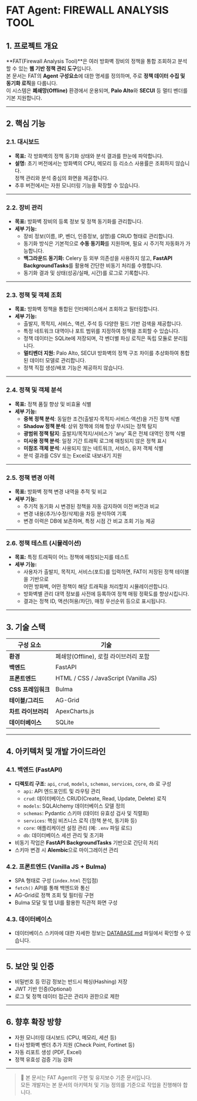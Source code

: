 # FAT Agent: FIREWALL ANALYSIS TOOL

## 1. 프로젝트 개요

**FAT(Firewall Analysis Tool)**은 여러 방화벽 장비의 정책을 통합 조회하고 분석할 수 있는 **웹 기반 정책 관리 도구**입니다.  
본 문서는 FAT의 **Agent 구성요소**에 대한 명세를 정의하며, 주로 **정책 데이터 수집 및 동기화 로직**을 다룹니다.  
이 시스템은 **폐쇄망(Offline)** 환경에서 운용되며, **Palo Alto**와 **SECUI** 등 멀티 벤더를 기본 지원합니다.

---

## 2. 핵심 기능

### 2.1. 대시보드
- **목표:** 각 방화벽의 정책 동기화 상태와 분석 결과를 한눈에 파악합니다.
- **설명:** 초기 버전에서는 방화벽의 CPU, 메모리 등 리소스 사용률은 조회하지 않습니다.  
  정책 관리와 분석 중심의 화면을 제공합니다.
- 추후 버전에서는 자원 모니터링 기능을 확장할 수 있습니다.

---

### 2.2. 장비 관리
- **목표:** 방화벽 장비의 등록 정보 및 정책 동기화를 관리합니다.
- **세부 기능:**
  - 장비 정보(이름, IP, 벤더, 인증정보, 설명)를 CRUD 형태로 관리합니다.
  - 동기화 방식은 기본적으로 **수동 동기화**를 지원하며, 필요 시 주기적 자동화가 가능합니다.
  - **백그라운드 동기화:** Celery 등 외부 의존성을 사용하지 않고, **FastAPI BackgroundTasks**를 활용해 간단한 비동기 처리를 수행합니다.
  - 동기화 결과 및 상태(성공/실패, 시간)를 로그로 기록합니다.

---

### 2.3. 정책 및 객체 조회
- **목표:** 방화벽 정책을 통합된 인터페이스에서 조회하고 필터링합니다.
- **세부 기능:**
  - 출발지, 목적지, 서비스, 액션, 주석 등 다양한 필드 기반 검색을 제공합니다.
  - 특정 네트워크 대역이나 포트 범위를 지정하여 정책을 조회할 수 있습니다.
  - 정책 데이터는 SQLite에 저장되며, 각 벤더별 파싱 로직은 독립 모듈로 분리됩니다.
  - **멀티벤더 지원:** Palo Alto, SECUI 방화벽의 정책 구조 차이를 추상화하여 통합된 데이터 모델로 관리합니다.
  - 정책 직접 생성/배포 기능은 제공하지 않습니다.

---

### 2.4. 정책 및 객체 분석
- **목표:** 정책 품질 향상 및 비효율 식별
- **세부 기능:**
  - **중복 정책 분석**: 동일한 조건(출발지·목적지·서비스·액션)을 가진 정책 식별
  - **Shadow 정책 분석**: 상위 정책에 의해 항상 무시되는 정책 탐지
  - **광범위 정책 탐지**: 출발지/목적지/서비스가 'any' 혹은 전체 대역인 정책 식별
  - **미사용 정책 분석**: 일정 기간 트래픽 로그에 매칭되지 않은 정책 표시
  - **미참조 객체 분석**: 사용되지 않는 네트워크, 서비스, 유저 객체 식별
  - 분석 결과를 CSV 또는 Excel로 내보내기 지원

---

### 2.5. 정책 변경 이력
- **목표:** 방화벽 정책 변경 내역을 추적 및 비교
- **세부 기능:**
  - 주기적 동기화 시 변경된 정책을 자동 감지하여 이전 버전과 비교
  - 변경 내용(추가/수정/삭제)을 차등 분석하여 기록
  - 변경 이력은 DB에 보존하며, 특정 시점 간 비교 조회 기능 제공

---

### 2.6. 정책 테스트 (시뮬레이션)
- **목표:** 특정 트래픽이 어느 정책에 매칭되는지를 테스트
- **세부 기능:**
  - 사용자가 출발지, 목적지, 서비스(포트)를 입력하면, FAT이 저장된 정책 테이블을 기반으로  
    어떤 방화벽, 어떤 정책이 해당 트래픽을 처리할지 시뮬레이션합니다.
  - 방화벽별 관리 대역 정보를 사전에 등록하여 정책 매핑 정확도를 향상시킵니다.
  - 결과는 정책 ID, 액션(허용/차단), 매칭 우선순위 등으로 표시됩니다.

---

## 3. 기술 스택

| 구성 요소         | 기술                                   |
| ------------- | ------------------------------------ |
| **환경**        | 폐쇄망(Offline), 로컬 라이브러리 포함            |
| **백엔드**       | FastAPI                              |
| **프론트엔드**     | HTML / CSS / JavaScript (Vanilla JS) |
| **CSS 프레임워크** | Bulma                                |
| **테이블/그리드**   | AG-Grid                              |
| **차트 라이브러리**  | ApexCharts.js                        |
| **데이터베이스**    | SQLite                               |

---

## 4. 아키텍처 및 개발 가이드라인

### 4.1. 백엔드 (FastAPI)
- **디렉토리 구조**: `api`, `crud`, `models`, `schemas`, `services`, `core`, `db` 로 구성
  - `api`: API 엔드포인트 및 라우팅 관리
  - `crud`: 데이터베이스 CRUD(Create, Read, Update, Delete) 로직
  - `models`: SQLAlchemy 데이터베이스 모델 정의
  - `schemas`: Pydantic 스키마 (데이터 유효성 검사 및 직렬화)
  - `services`: 핵심 비즈니스 로직 (정책 분석, 동기화 등)
  - `core`: 애플리케이션 설정 관리 (예: `.env` 파일 로드)
  - `db`: 데이터베이스 세션 관리 및 초기화
- 비동기 작업은 **FastAPI BackgroundTasks** 기반으로 간단히 처리
- 스키마 변경 시 **Alembic**으로 마이그레이션 관리

### 4.2. 프론트엔드 (Vanilla JS + Bulma)
- SPA 형태로 구성 (`index.html` 진입점)
- `fetch()` API를 통해 백엔드와 통신
- AG-Grid로 정책 조회 및 필터링 구현
- Bulma 모달 및 탭 UI를 활용한 직관적 화면 구성

### 4.3. 데이터베이스
- 데이터베이스 스키마에 대한 자세한 정보는 [DATABASE.md](./DATABASE.md) 파일에서 확인할 수 있습니다.

---

## 5. 보안 및 인증
- 비밀번호 등 민감 정보는 반드시 해싱(Hashing) 저장
- JWT 기반 인증(Optional)
- 로그 및 정책 데이터 접근은 관리자 권한으로 제한

---

## 6. 향후 확장 방향
- 자원 모니터링 대시보드 (CPU, 메모리, 세션 등)
- 타사 방화벽 벤더 추가 지원 (Check Point, Fortinet 등)
- 자동 리포트 생성 (PDF, Excel)
- 정책 유효성 검증 기능 강화

---

> 📘 본 문서는 FAT Agent의 구현 및 유지보수 기준 문서입니다.  
> 모든 개발자는 본 문서의 아키텍처 및 기능 정의를 기준으로 작업을 진행해야 합니다.
